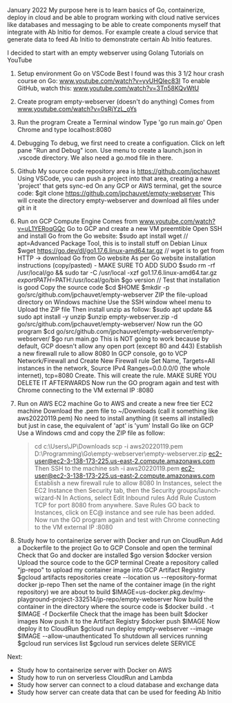 January 2022
My purpose here is to learn basics of Go, containerize, deploy in cloud and be able to program working with 
cloud native services like databases and messaging to be able to create components myself that integrate with Ab Initio for demos.
For example create a cloud service that generate data to feed Ab Initio to demonstrate certain Ab Initio features.

I decided to start with an empty webserver using Golang Tutorials on YouTube

1. Setup environment Go on VSCode
Best I found was this 3 1/2 hour crash course on Go: www.youtube.com/watch?v=yyUHQIec83I
To enable GitHub, watch this: www.youtube.com/watch?v=3Tn58KQvWtU

2. Create program empty-webserver (doesn't do anything)
Comes from www.youtube.com/watch?v=0sRjYzL_oYs

3. Run the program
Create a Terminal window
Type 'go run main.go'
Open Chrome and type localhost:8080

4. Debugging
To debug, we first need to create a configuation. Click on left pane "Run and Debug" icon.
Use menu to create a launch.json in .vscode directory. We also need a go.mod file in there.

5. Github
My source code repository area is https://github.com/jpchauvet
Using VSCode, you can push a project into that area, creating a new 'project' that gets sync-ed
On any GCP or AWS terminal, get the source code:
    $git clone https://github.com/jpchauvet/empty-webserver
This will create the directory empty-webserver and download all files under git in it

6. Run on GCP Compute Engine
Comes from www.youtube.com/watch?v=uL1YERoqGQc
Go to GCP and create a new VM preemtible
Open SSH and install Go from the Go website:
    $sudo apt install wget // apt=Advanced Package Tool, this is to install stuff on Debian Linux
    $wget https://go.dev/dl/go1.17.6.linux-amd64.tar.gz // wget is to get from HTTP -> download Go from Go website
    As per Go website installation instructions (copy/pasted) - MAKE SURE TO ADD SUDO
    $sudo rm -rf /usr/local/go && sudo tar -C /usr/local -xzf go1.17.6.linux-amd64.tar.gz
    $export PATH=$PATH:/usr/local/go/bin
    $go version // Test that installation is good
Copy the source code
    $cd $HOME
    $mkdir -p go/src/github.com/jpchauvet/empty-webserver
    ZIP the file-upload directory on Windows machine
    Use the SSH window wheel menu to Upload the ZIP file
    Then install unzip as follow:
    $sudo apt update && sudo apt install -y unzip
    $unzip empty-webserver.zip -d go/src/github.com/jpchauvet/empty-webserver/
Now run the GO program
    $cd go/src/github.com/jpchauvet/empty-webserver/empty-webserver/
    $go run main.go
    This is NOT going to work because by default, GCP doesn't allow any open port (except 80 and 443)
Establish a new firewall rule to allow 8080
    In GCP console, go to VCP Network/Firewall and Create New Firewall rule
    Set Name, Targets=All instances in the network, Source IPv4 Ranges=0.0.0.0/0 (the whole internet), tcp=8080
    Create. This will create the rule. MAKE SURE YOU DELETE IT AFTERWARDS
Now run the GO program again and test with Chrome connecting to the VM external IP :8080

7. Run on AWS EC2 machine
Go to AWS and create a new free tier EC2 machine
Download the .pem file to ~/Downloads (call it something like aws20220119.pem)
No need to install anything (it seems all installed) but just in case, the equivalent of 'apt' is 'yum'
Install Go like on GCP
Use a Windows cmd and copy the ZIP file as follow:
    >cd c:\Users\JP\Downloads
    >scp -i aws20220119.pem D:\Programming\Go\empty-webserver\empty-webserver.zip ec2-user@ec2-3-138-173-225.us-east-2.compute.amazonaws.com
Then SSH to the machine
    >ssh -i aws20220119.pem ec2-user@ec2-3-138-173-225.us-east-2.compute.amazonaws.com
Establish a new firewall rule to allow 8080
    In Instances, select the EC2 Instance then Security tab, then the Security groups/launch-wizard-N
    In Actions, select Edit Inbound rules
    Add Rule Custom TCP for port 8080 from anywhere. Save Rules
    GO back to Instances, click on EC@ instance and see rule has been added.
Now run the GO program again and test with Chrome connecting to the VM external IP :8080

8. Study how to containerize server with Docker and run on CloudRun
Add a Dockerfile to the project
Go to GCP Console and open the terminal
Check that Go and docker are installed
    $go version
    $docker version
Upload the source code to the GCP terminal
Create a repository called "jp-repo" to upload my container image into GCP Artifact Registry
    $gcloud artifacts repositories create --location us --repository-format docker jp-repo
Then set the name of the container image (in the right repository) we are about to build
    $IMAGE=us-docker.pkg.dev/my-playground-project-332514/jp-repo/empty-webserver
Now build the container in the directory where the source code is
    $docker build . -t $IMAGE -f Dockerfile
Check that the image has been built
    $docker images
Now push it to the Artifact Registry
    $docker push $IMAGE
Now deploy it to CloudRun
    $gcloud run deploy empty-webserver --image $IMAGE --allow-unauthenticated
To shutdown all services running
    $gcloud run services list
    $gcloud run services delete SERVICE




Next: 
- Study how to containerize server with Docker on AWS
- Study how to run on serverless CloudRun and Lambda
- Study how server can connect to a cloud database and exchange data
- Study how server can create data that can be used for feeding Ab Initio
